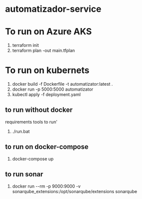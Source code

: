 # automatizador-service




# To run on Azure AKS
1. terraform init
2. terraform plan -out main.tfplan





# To run on kubernets

1. docker build -f Dockerfile -t automatizator:latest .
2. docker run -p 5000:5000 automatizator
3. kubectl apply -f deployment.yaml



## to run without docker
requirements tools to run'

1. ./run.bat


## to run on docker-compose
1. docker-compose up


## to run sonar
1. docker run --rm -p 9000:9000 -v sonarqube_extensions:/opt/sonarqube/extensions sonarqube
